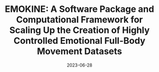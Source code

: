 ---
title: "EMOKINE: A Software Package and Computational Framework for Scaling Up the Creation of Highly Controlled Emotional Full-Body Movement Datasets"
collection: publications
permalink: /publication/2023_EMOKINE
date: 2023-06-28
venue: 'submitted'
paperurl: ''
link: ''
citation: 'Christensen, J. F., Fernández, A., Smith, R. A., Michalareas, G., Yazdi S. H. N., Farahi F, Schmidt, E. M., <b>Bahmanian, N.</b> & Roig, G., (under review). &quot;EMOKINE: A Software Package and Computational Framework for Scaling Up the Creation of Highly Controlled Emotional Full-Body Movement Datasets.&quot;'


---